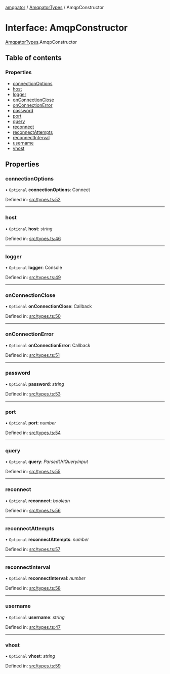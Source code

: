 [amqpator](../README.md) / [AmqpatorTypes](../modules/amqpatortypes.md) / AmqpConstructor

# Interface: AmqpConstructor

[AmqpatorTypes](../modules/amqpatortypes.md).AmqpConstructor

## Table of contents

### Properties

- [connectionOptions](amqpatortypes.amqpconstructor.md#connectionoptions)
- [host](amqpatortypes.amqpconstructor.md#host)
- [logger](amqpatortypes.amqpconstructor.md#logger)
- [onConnectionClose](amqpatortypes.amqpconstructor.md#onconnectionclose)
- [onConnectionError](amqpatortypes.amqpconstructor.md#onconnectionerror)
- [password](amqpatortypes.amqpconstructor.md#password)
- [port](amqpatortypes.amqpconstructor.md#port)
- [query](amqpatortypes.amqpconstructor.md#query)
- [reconnect](amqpatortypes.amqpconstructor.md#reconnect)
- [reconnectAttempts](amqpatortypes.amqpconstructor.md#reconnectattempts)
- [reconnectInterval](amqpatortypes.amqpconstructor.md#reconnectinterval)
- [username](amqpatortypes.amqpconstructor.md#username)
- [vhost](amqpatortypes.amqpconstructor.md#vhost)

## Properties

### connectionOptions

• `Optional` **connectionOptions**: Connect

Defined in: [src/types.ts:52](https://github.com/LordotU/amqpator/blob/1f2687b/src/types.ts#L52)

___

### host

• `Optional` **host**: *string*

Defined in: [src/types.ts:46](https://github.com/LordotU/amqpator/blob/1f2687b/src/types.ts#L46)

___

### logger

• `Optional` **logger**: Console

Defined in: [src/types.ts:49](https://github.com/LordotU/amqpator/blob/1f2687b/src/types.ts#L49)

___

### onConnectionClose

• `Optional` **onConnectionClose**: Callback

Defined in: [src/types.ts:50](https://github.com/LordotU/amqpator/blob/1f2687b/src/types.ts#L50)

___

### onConnectionError

• `Optional` **onConnectionError**: Callback

Defined in: [src/types.ts:51](https://github.com/LordotU/amqpator/blob/1f2687b/src/types.ts#L51)

___

### password

• `Optional` **password**: *string*

Defined in: [src/types.ts:53](https://github.com/LordotU/amqpator/blob/1f2687b/src/types.ts#L53)

___

### port

• `Optional` **port**: *number*

Defined in: [src/types.ts:54](https://github.com/LordotU/amqpator/blob/1f2687b/src/types.ts#L54)

___

### query

• `Optional` **query**: *ParsedUrlQueryInput*

Defined in: [src/types.ts:55](https://github.com/LordotU/amqpator/blob/1f2687b/src/types.ts#L55)

___

### reconnect

• `Optional` **reconnect**: *boolean*

Defined in: [src/types.ts:56](https://github.com/LordotU/amqpator/blob/1f2687b/src/types.ts#L56)

___

### reconnectAttempts

• `Optional` **reconnectAttempts**: *number*

Defined in: [src/types.ts:57](https://github.com/LordotU/amqpator/blob/1f2687b/src/types.ts#L57)

___

### reconnectInterval

• `Optional` **reconnectInterval**: *number*

Defined in: [src/types.ts:58](https://github.com/LordotU/amqpator/blob/1f2687b/src/types.ts#L58)

___

### username

• `Optional` **username**: *string*

Defined in: [src/types.ts:47](https://github.com/LordotU/amqpator/blob/1f2687b/src/types.ts#L47)

___

### vhost

• `Optional` **vhost**: *string*

Defined in: [src/types.ts:59](https://github.com/LordotU/amqpator/blob/1f2687b/src/types.ts#L59)
